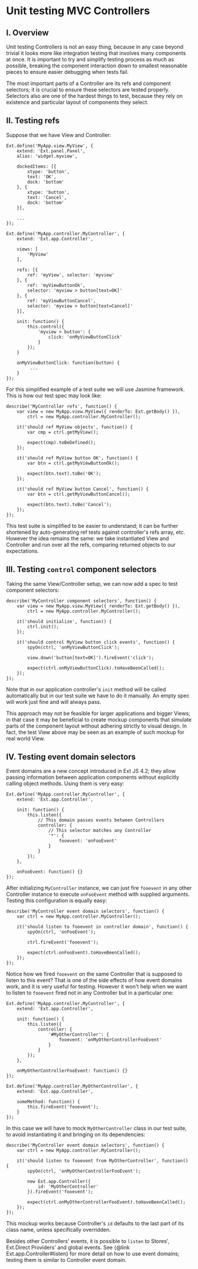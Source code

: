 # Unit testing MVC Controllers

## I. Overview

Unit testing Controllers is not an easy thing, because in any case beyond
trivial it looks more like integration testing that involves many components at
once. It is important to try and simplify testing process as much as possible,
breaking the component interaction down to smallest reasonable pieces to ensure
easier debugging when tests fail.

The most important parts of a Controller are its refs and component selectors;
it is crucial to ensure these selectors are tested properly. Selectors also are
one of the hardest things to test, because they rely on existence and particular
layout of components they select.

## II. Testing refs

Suppose that we have View and Controller:

    Ext.define('MyApp.view.MyView', {
        extend: 'Ext.panel.Panel',
        alias: 'widget.myview',

        dockedItems: [{
            xtype: 'button',
            text: 'OK',
            dock: 'bottom'
        }, {
            xtype: 'button',
            text: 'Cancel',
            dock: 'bottom'
        }],

        ...
    });

    Ext.define('MyApp.controller.MyController', {
        extend: 'Ext.app.Controller',
        
        views: [
            'MyView'
        ],
    
        refs: [{
            ref: 'myView', selector: 'myview'
        }, {
            ref: 'myViewButtonOk',
            selector: 'myview > button[text=OK]'
        }, {
            ref: 'myViewButtonCancel',
            selector: 'myview > button[text=Cancel]'
        }],
    
        init: function() {
            this.control({
                'myview > button': {
                    click: 'onMyViewButtonClick'
                }
            });
        }
    
        onMyViewButtonClick: function(button) {
             ...
        }
    });

For this simplified example of a test suite we will use Jasmine framework. This
is how our test spec may look like:

    describe('MyController refs', function() {
        var view = new MyApp.view.MyView({ renderTo: Ext.getBody() }),
            ctrl = new MyApp.controller.MyController();
    
        it('should ref MyView objects', function() {
            var cmp = ctrl.getMyView();
        
            expect(cmp).toBeDefined();
        });
    
        it('should ref MyView button OK', function() {
            var btn = ctrl.getMyViewButtonOk();
        
            expect(btn.text).toBe('OK');
        });
    
        it('should ref MyView button Cancel', function() {
            var btn = ctrl.getMyViewButtonCancel();
        
            expect(btn.text).toBe('Cancel');
        });
    });

This test suite is simplified to be easier to understand; it can be further
shortened by auto-generating ref tests against controller's refs array, etc.
However the idea remains the same: we take instantiated View and Controller and
run over all the refs, comparing returned objects to our expectations.

## III. Testing `control` component selectors

Taking the same View/Controller setup, we can now add a spec to test component
selectors:

    describe('MyController component selectors', function() {
        var view = new MyApp.view.MyView({ renderTo: Ext.getBody() }),
            ctrl = new MyApp.controller.MyController();
    
        it('should initialize', function() {
            ctrl.init();
        });
    
        it('should control MyView button click events', function() {
            spyOn(ctrl, 'onMyViewButtonClick');
        
            view.down('button[text=OK]').fireEvent('click');
        
            expect(ctrl.onMyViewButtonClick).toHaveBeenCalled();
        });
    });

Note that in our application controller's `init` method will be called
automatically but in our test suite we have to do it manually. An empty spec
will work just fine and will always pass.

This approach may not be feasible for larger applications and bigger Views; in
that case it may be beneficial to create mockup components that simulate parts
of the component layout without adhering strictly to visual design. In fact, the
test View above may be seen as an example of such mockup for real world View.

## IV. Testing event domain selectors

Event domains are a new concept introduced in Ext JS 4.2; they allow passing
information between application components without explicitly calling object
methods. Using them is very easy:

    Ext.define('MyApp.controller.MyController', {
        extend: 'Ext.app.Controller',
        
        init: function() {
            this.listen({
                // This domain passes events between Controllers
                controller: {
                    // This selector matches any Controller
                    '*': {
                        fooevent: 'onFooEvent'
                    }
                }
            });
        },
        
        onFooEvent: function() {}
    });

After initializing `MyController` instance, we can just fire `fooevent` in any
other Controller instance to execute `onFooEvent` method with supplied
arguments. Testing this configuration is equally easy:

    describe('MyController event domain selectors', function() {
        var ctrl = new MyApp.controller.MyController();
        
        it('should listen to fooevent in controller domain', function() {
            spyOn(ctrl, 'onFooEvent');
            
            ctrl.fireEvent('fooevent');
            
            expect(ctrl.onFooEvent).toHaveBeenCalled();
        });
    });

Notice how we fired `fooevent` on the same Controller that is supposed to listen
to this event? That is one of the side effects of how event domains work, and it
is very useful for testing. However it won't help when we want to listen to
`fooevent` fired not in any Controller but in a particular one:

    Ext.define('MyApp.controller.MyController', {
        extend: 'Ext.app.Controller',
        
        init: function() {
            this.listen({
                controller: {
                    '#MyOtherController': {
                        fooevent: 'onMyOtherControllerFooEvent'
                    }
                }
            });
        },
        
        onMyOtherControllerFooEvent: function() {}
    });
    
    Ext.define('MyApp.controller.MyOtherController', {
        extend: 'Ext.app.Controller',
        
        someMethod: function() {
            this.fireEvent('fooevent');
        }
    });

In this case we will have to mock `MyOtherController` class in our test suite,
to avoid instantiating it and bringing on its dependencies:

    describe('MyController event domain selectors', function() {
        var ctrl = new MyApp.controller.MyController();
        
        it('should listen to fooevent from MyOtherController', function() {
            spyOn(ctrl, 'onMyOtherControllerFooEvent');
            
            new Ext.app.Controller({
                id: 'MyOtherController'
            }).fireEvent('fooevent');
            
            expect(ctrl.onMyOtherControllerFooEvent).toHaveBeenCalled();
        });
    });

This mockup works because Controller's `id` defaults to the last part of its
class name, unless specifically overridden.

Besides other Controllers' events, it is possible to `listen` to Stores',
Ext.Direct Providers' and global events. See {@link Ext.app.Controller#listen}
for more detail on how to use event domains; testing them is similar to
Controller event domain.